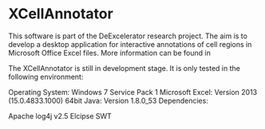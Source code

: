 # XCellAnnotator
This software is part of the DeExcelerator research project. The aim is to develop a desktop application for interactive annotations of cell regions in Microsoft Office Excel files. More information can be found in 

The XCellAnnotator is still in development stage. It is only tested in the following environment:

Operating System: Windows 7 Service Pack 1
Microsoft Excel: Version 2013 (15.0.4833.1000) 64bit
Java: Version 1.8.0_53
Dependencies:

Apache log4j v2.5
Elcipse SWT
